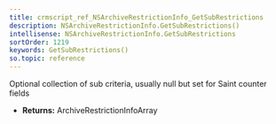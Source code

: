 ```yaml
---
title: crmscript_ref_NSArchiveRestrictionInfo_GetSubRestrictions
description: NSArchiveRestrictionInfo.GetSubRestrictions()
intellisense: NSArchiveRestrictionInfo.GetSubRestrictions
sortOrder: 1219
keywords: GetSubRestrictions()
so.topic: reference
---
```



Optional collection of sub criteria, usually null but set for Saint counter fields



* **Returns:** ArchiveRestrictionInfoArray


